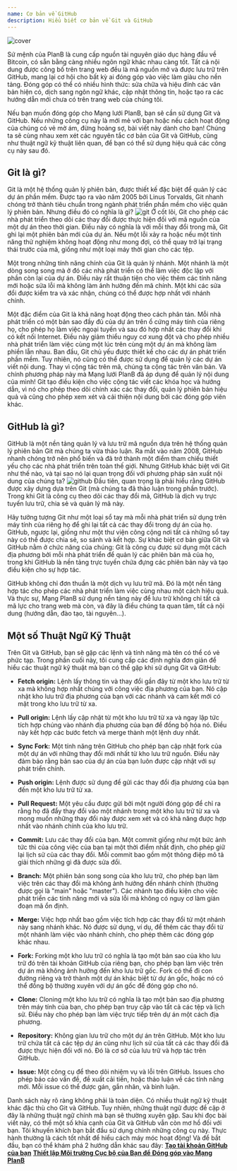 ```yaml
---
name: Cơ bản về GitHub
description: Hiểu biết cơ bản về Git và GitHub
---
```


![cover](assets/cover.webp)

Sứ mệnh của PlanB là cung cấp nguồn tài nguyên giáo dục hàng đầu về Bitcoin, có sẵn bằng càng nhiều ngôn ngữ khác nhau càng tốt. Tất cả nội dung được công bố trên trang web đều là mã nguồn mở và được lưu trữ trên GitHub, mang lại cơ hội cho bất kỳ ai đóng góp vào việc làm giàu cho nền tảng. Đóng góp có thể có nhiều hình thức: sửa chữa và hiệu đính các văn bản hiện có, dịch sang ngôn ngữ khác, cập nhật thông tin, hoặc tạo ra các hướng dẫn mới chưa có trên trang web của chúng tôi.

Nếu bạn muốn đóng góp cho Mạng lưới PlanB, bạn sẽ cần sử dụng Git và GitHub. Nếu những công cụ này là mới mẻ với bạn hoặc nếu cách hoạt động của chúng có vẻ mờ ám, đừng hoảng sợ, bài viết này dành cho bạn! Chúng ta sẽ cùng nhau xem xét các nguyên tắc cơ bản của Git và GitHub, cũng như thuật ngữ kỹ thuật liên quan, để bạn có thể sử dụng hiệu quả các công cụ này sau đó.

## Git là gì?

Git là một hệ thống quản lý phiên bản, được thiết kế đặc biệt để quản lý các dự án phần mềm. Được tạo ra vào năm 2005 bởi Linus Torvalds, Git nhanh chóng trở thành tiêu chuẩn trong ngành phát triển phần mềm cho việc quản lý phiên bản. Nhưng điều đó có nghĩa là gì?
![git](assets/1.webp)
Ở cốt lõi, Git cho phép các nhà phát triển theo dõi các thay đổi được thực hiện đối với mã nguồn của một dự án theo thời gian. Điều này có nghĩa là với mỗi thay đổi trong mã, Git ghi lại một phiên bản mới của dự án. Nếu một lỗi xảy ra hoặc nếu một tính năng thử nghiệm không hoạt động như mong đợi, có thể quay trở lại trạng thái trước của mã, giống như một loại máy thời gian cho các tệp.

Một trong những tính năng chính của Git là quản lý nhánh. Một nhánh là một dòng song song mà ở đó các nhà phát triển có thể làm việc độc lập với phần còn lại của dự án. Điều này rất thuận tiện cho việc thêm các tính năng mới hoặc sửa lỗi mà không làm ảnh hưởng đến mã chính. Một khi các sửa đổi được kiểm tra và xác nhận, chúng có thể được hợp nhất với nhánh chính.

Một đặc điểm của Git là khả năng hoạt động theo cách phân tán. Mỗi nhà phát triển có một bản sao đầy đủ của dự án trên ổ cứng máy tính của riêng họ, cho phép họ làm việc ngoại tuyến và sau đó hợp nhất các thay đổi khi có kết nối Internet. Điều này giảm thiểu nguy cơ xung đột và cho phép nhiều nhà phát triển làm việc cùng một lúc trên cùng một dự án mà không làm phiền lẫn nhau.
Ban đầu, Git chủ yếu được thiết kế cho các dự án phát triển phần mềm. Tuy nhiên, nó cũng có thể được sử dụng để quản lý các dự án viết nội dung. Thay vì cộng tác trên mã, chúng ta cộng tác trên văn bản. Và chính phương pháp này mà Mạng lưới PlanB đã áp dụng để quản lý nội dung của mình! Git tạo điều kiện cho việc cộng tác viết các khóa học và hướng dẫn, vì nó cho phép theo dõi chính xác các thay đổi, quản lý phiên bản hiệu quả và cũng cho phép xem xét và cải thiện nội dung bởi các đóng góp viên khác.
## GitHub là gì?

GitHub là một nền tảng quản lý và lưu trữ mã nguồn dựa trên hệ thống quản lý phiên bản Git mà chúng ta vừa thảo luận. Ra mắt vào năm 2008, GitHub nhanh chóng trở nên phổ biến và đã trở thành một điểm tham chiếu thiết yếu cho các nhà phát triển trên toàn thế giới. Nhưng GitHub khác biệt với Git như thế nào, và tại sao nó lại quan trọng đối với phương pháp sản xuất nội dung của chúng ta?
![github](assets/2.webp)
Đầu tiên, quan trọng là phải hiểu rằng GitHub được xây dựng dựa trên Git (mà chúng ta đã thảo luận trong phần trước). Trong khi Git là công cụ theo dõi các thay đổi mã, GitHub là dịch vụ trực tuyến lưu trữ, chia sẻ và quản lý mã này.

Hãy tưởng tượng Git như một loại sổ tay mà mỗi nhà phát triển sử dụng trên máy tính của riêng họ để ghi lại tất cả các thay đổi trong dự án của họ. GitHub, ngược lại, giống như một thư viện công cộng nơi tất cả những sổ tay này có thể được chia sẻ, so sánh và kết hợp.
Sự khác biệt cơ bản giữa Git và GitHub nằm ở chức năng của chúng: Git là công cụ được sử dụng một cách địa phương bởi mỗi nhà phát triển để quản lý các phiên bản mã của họ, trong khi GitHub là nền tảng trực tuyến chứa đựng các phiên bản này và tạo điều kiện cho sự hợp tác.

GitHub không chỉ đơn thuần là một dịch vụ lưu trữ mã. Đó là một nền tảng hợp tác cho phép các nhà phát triển làm việc cùng nhau một cách hiệu quả. Và thực sự, Mạng PlanB sử dụng nền tảng này để lưu trữ không chỉ tất cả mã lực cho trang web mà còn, và đây là điều chúng ta quan tâm, tất cả nội dung (hướng dẫn, đào tạo, tài nguyên...).

## Một số Thuật Ngữ Kỹ Thuật

Trên Git và GitHub, bạn sẽ gặp các lệnh và tính năng mà tên có thể có vẻ phức tạp. Trong phần cuối này, tôi cung cấp các định nghĩa đơn giản để hiểu các thuật ngữ kỹ thuật mà bạn có thể gặp khi sử dụng Git và GitHub:

- **Fetch origin:** Lệnh lấy thông tin và thay đổi gần đây từ một kho lưu trữ từ xa mà không hợp nhất chúng với công việc địa phương của bạn. Nó cập nhật kho lưu trữ địa phương của bạn với các nhánh và cam kết mới có mặt trong kho lưu trữ từ xa.

- **Pull origin:** Lệnh lấy cập nhật từ một kho lưu trữ từ xa và ngay lập tức tích hợp chúng vào nhánh địa phương của bạn để đồng bộ hóa nó. Điều này kết hợp các bước fetch và merge thành một lệnh duy nhất.
- **Sync Fork:** Một tính năng trên GitHub cho phép bạn cập nhật fork của một dự án với những thay đổi mới nhất từ kho lưu trữ nguồn. Điều này đảm bảo rằng bản sao của dự án của bạn luôn được cập nhật với sự phát triển chính.
- **Push origin:** Lệnh được sử dụng để gửi các thay đổi địa phương của bạn đến một kho lưu trữ từ xa.

- **Pull Request:** Một yêu cầu được gửi bởi một người đóng góp để chỉ ra rằng họ đã đẩy thay đổi vào một nhánh trong một kho lưu trữ từ xa và mong muốn những thay đổi này được xem xét và có khả năng được hợp nhất vào nhánh chính của kho lưu trữ.

- **Commit:** Lưu các thay đổi của bạn. Một commit giống như một bức ảnh tức thì của công việc của bạn tại một thời điểm nhất định, cho phép giữ lại lịch sử của các thay đổi. Mỗi commit bao gồm một thông điệp mô tả giải thích những gì đã được sửa đổi.

- **Branch:** Một phiên bản song song của kho lưu trữ, cho phép bạn làm việc trên các thay đổi mà không ảnh hưởng đến nhánh chính (thường được gọi là "main" hoặc "master"). Các nhánh tạo điều kiện cho việc phát triển các tính năng mới và sửa lỗi mà không có nguy cơ làm gián đoạn mã ổn định.

- **Merge:** Việc hợp nhất bao gồm việc tích hợp các thay đổi từ một nhánh này sang nhánh khác. Nó được sử dụng, ví dụ, để thêm các thay đổi từ một nhánh làm việc vào nhánh chính, cho phép thêm các đóng góp khác nhau.

- **Fork:** Forking một kho lưu trữ có nghĩa là tạo một bản sao của kho lưu trữ đó trên tài khoản GitHub của riêng bạn, cho phép bạn làm việc trên dự án mà không ảnh hưởng đến kho lưu trữ gốc. Fork có thể đi con đường riêng và trở thành một dự án khác biệt từ dự án gốc, hoặc nó có thể đồng bộ thường xuyên với dự án gốc để đóng góp cho nó.

- **Clone:** Cloning một kho lưu trữ có nghĩa là tạo một bản sao địa phương trên máy tính của bạn, cho phép bạn truy cập vào tất cả các tệp và lịch sử. Điều này cho phép bạn làm việc trực tiếp trên dự án một cách địa phương.

- **Repository:** Không gian lưu trữ cho một dự án trên GitHub. Một kho lưu trữ chứa tất cả các tệp dự án cũng như lịch sử của tất cả các thay đổi đã được thực hiện đối với nó. Đó là cơ sở của lưu trữ và hợp tác trên GitHub.

- **Issue:** Một công cụ để theo dõi nhiệm vụ và lỗi trên GitHub. Issues cho phép báo cáo vấn đề, đề xuất cải tiến, hoặc thảo luận về các tính năng mới. Mỗi issue có thể được gán, gắn nhãn, và bình luận.

Danh sách này rõ ràng không phải là toàn diện. Có nhiều thuật ngữ kỹ thuật khác đặc thù cho Git và GitHub. Tuy nhiên, những thuật ngữ được đề cập ở đây là những thuật ngữ chính mà bạn sẽ thường xuyên gặp.
Sau khi đọc bài viết này, có thể một số khía cạnh của Git và GitHub vẫn còn mơ hồ đối với bạn. Tôi khuyến khích bạn bắt đầu sử dụng chính những công cụ này. Thực hành thường là cách tốt nhất để hiểu cách máy móc hoạt động! Và để bắt đầu, bạn có thể khám phá 2 hướng dẫn khác sau đây:
**[Tạo tài khoản GitHub của bạn](https://planb.network/tutorials/others/create-github-account)**
**[Thiết lập Môi trường Cục bộ của Bạn để Đóng góp vào Mạng PlanB](https://planb.network/tutorials/others/github-desktop-work-environment)**